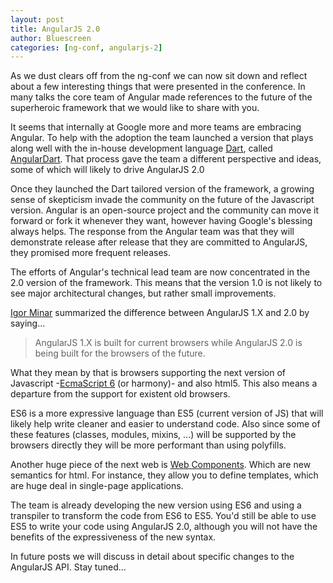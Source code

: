 ```yaml
---
layout: post
title: AngularJS 2.0
author: Bluescreen
categories: [ng-conf, angularjs-2]
---
```


As we dust clears off from the ng-conf we can now sit down and reflect about a few interesting things that were presented in the conference. In many talks the core team of Angular made references to the future of the superheroic framework that we would like to share with you.

It seems that internally at Google more and more teams are embracing Angular. To help with the adoption the team launched a version that plays along well with the in-house development language [Dart][1], called [AngularDart][2]. That process gave the team a different perspective and ideas, some of which will likely to drive AngularJS 2.0

Once they launched the Dart tailored version of the framework, a growing sense of skepticism invade the community on the future of the Javascript version. Angular is an open-source project and the community can move it forward or fork it whenever they want, however having Google's blessing always helps. The response from the Angular team was that they will demonstrate release after release that they are committed to AngularJS, they promised more frequent releases.

The efforts of Angular's technical lead team are now concentrated in the 2.0 version of the framework. This means that the version 1.0 is not likely to see major architectural changes, but rather small improvements.

[Igor Minar][3] summarized the difference between AngularJS 1.X and 2.0 by saying...
> AngularJS 1.X is built for current browsers while AngularJS 2.0 is being built for the browsers of the future.

What they mean by that is browsers supporting the next version of Javascript -[EcmaScript 6][4] (or harmony)- and also html5. This also means a departure from the support for existent old browsers.

ES6 is a more expressive language than ES5 (current version of JS) that will likely help write cleaner and easier to understand code. Also since some of these features (classes, modules, mixins, ...)  will be supported by the browsers directly they will be more performant than using polyfills.

Another huge piece of the next web is [Web Components][5]. Which are new semantics for html. For instance, they allow you to define templates, which are huge deal in single-page applications.

The team is already developing the new version using ES6 and using a transpiler to transform the code from ES6 to ES5. You'd still be able to use ES5 to write your code using AngularJS 2.0, although you will not have the benefits of the expressiveness of the new syntax.

In future posts we will discuss in detail about specific changes to the AngularJS API. Stay tuned...

[1]: https://www.dartlang.org/
[2]: https://github.com/angular/angular.dart
[3]: https://plus.google.com/+IgorMinar
[4]: http://people.mozilla.org/~jorendorff/es6-draft.html
[5]: http://www.w3.org/TR/components-intro/